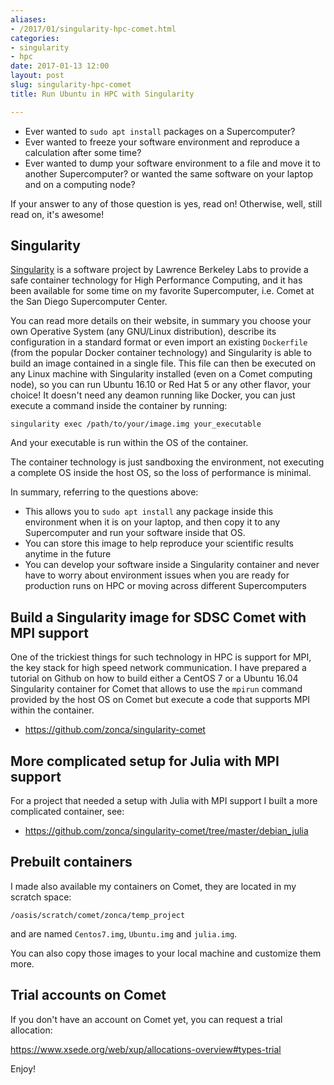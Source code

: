 ```yaml
---
aliases:
- /2017/01/singularity-hpc-comet.html
categories:
- singularity
- hpc
date: 2017-01-13 12:00
layout: post
slug: singularity-hpc-comet
title: Run Ubuntu in HPC with Singularity

---
```


* Ever wanted to `sudo apt install` packages on a Supercomputer?
* Ever wanted to freeze your software environment and reproduce a calculation after some time?
* Ever wanted to dump your software environment to a file and move it to another Supercomputer? or wanted the same software on your laptop and on a computing node?

If your answer to any of those question is yes, read on! Otherwise, well, still read on, it's awesome!

## Singularity

[Singularity](http://singularity.lbl.gov) is a software project by Lawrence Berkeley Labs to provide a safe container technology for High Performance Computing,
and it has been available for some time on my favorite Supercomputer, i.e. Comet at the San Diego Supercomputer Center.

You can read more details on their website, in summary you choose your own Operative System (any GNU/Linux distribution), describe its configuration in a standard format or even
import an existing `Dockerfile` (from the popular Docker container technology) and Singularity is able to build an image contained in a single file.
This file can then be executed on any Linux machine with Singularity installed (even on a Comet computing node), so you can run Ubuntu 16.10 or Red Hat 5 or any other flavor, your choice!
It doesn't need any deamon running like Docker, you can just execute a command inside the container by running:

    singularity exec /path/to/your/image.img your_executable

And your executable is run within the OS of the container.

The container technology is just sandboxing the environment, not executing a complete OS inside the host OS, so the loss of performance is minimal.

In summary, referring to the questions above:

* This allows you to `sudo apt install` any package inside this environment when it is on your laptop, and then copy it to any Supercomputer and run your software inside that OS.
* You can store this image to help reproduce your scientific results anytime in the future
* You can develop your software inside a Singularity container and never have to worry about environment issues when you are ready for production runs on HPC or moving across different Supercomputers

## Build a Singularity image for SDSC Comet with MPI support

One of the trickiest things for such technology in HPC is support for MPI, the key stack for high speed network communication. I have prepared a tutorial on Github on how to build either a CentOS 7 or a Ubuntu 16.04 Singularity container for Comet that allows to use the `mpirun` command provided by the host OS on Comet but execute a code that supports MPI within the container.

* <https://github.com/zonca/singularity-comet>

## More complicated setup for Julia with MPI support

For a project that needed a setup with Julia with MPI support I built a more complicated container, see:

* <https://github.com/zonca/singularity-comet/tree/master/debian_julia>

## Prebuilt containers

I made also available my containers on Comet, they are located in my scratch space:

`/oasis/scratch/comet/zonca/temp_project`

and are named `Centos7.img`, `Ubuntu.img` and `julia.img`.

You can also copy those images to your local machine and customize them more.

## Trial accounts on Comet

If you don't have an account on Comet yet, you can request a trial allocation:

<https://www.xsede.org/web/xup/allocations-overview#types-trial>

Enjoy!
